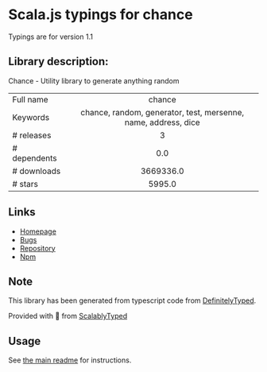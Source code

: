 
# Scala.js typings for chance

Typings are for version 1.1

## Library description:
Chance - Utility library to generate anything random

|                    |                 |
| ------------------ | :-------------: |
| Full name          | chance |
| Keywords           | chance, random, generator, test, mersenne, name, address, dice |
| # releases         | 3 |
| # dependents       | 0.0 |
| # downloads        | 3669336.0 |
| # stars            | 5995.0 |

## Links
- [Homepage](http://chancejs.com)
- [Bugs](https://github.com/chancejs/chancejs/issues)
- [Repository](https://github.com/chancejs/chancejs)
- [Npm](https://www.npmjs.com/package/chance)
    


## Note
This library has been generated from typescript code from [DefinitelyTyped](https://definitelytyped.org).

Provided with :purple_heart: from [ScalablyTyped](https://github.com/oyvindberg/ScalablyTyped)

## Usage
See [the main readme](../../readme.md) for instructions.


